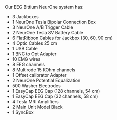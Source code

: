 Our EEG Bittium NeurOne system has:
- 3 Jackboxes
- 1 NeurOne Tesla Bipolar Connection Box
- 3 NeurOne A/B Trigger Cable
- 2 NeurOne Tesla 8V Battery Cable
- 6 FlatRibbon Cables for Jackbox (30, 60, 90 cm)
- 4 Optic Cables 25 cm
- 1 USB Cable
- 1 BNC to Opt Adapter
- 10 EMG wires
- 8 EEG channels
- 8 Multirode 15 KOhm channels
- 1 Offset calibrator Adapter
- 2 NeurOne Potential Equalization
- 500 Washer Electrodes
- 1 EasyCap EEG Cap (128 channels, 54 cm)
- 1 EasyCap EEG Cap (32 channels, 58 cm)
- 4 Tesla MRI Amplifiers
- 2 Main Unit Model Black
- 1 SyncBox
